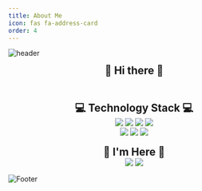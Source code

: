 ```yaml
---
title: About Me
icon: fas fa-address-card
order: 4
---
```


![header](https://capsule-render.vercel.app/api?type=venom&height=150&color=0:dbb6bf,100:c8a2d3&text=Failure%20Builds%20Success&section=header&reversal=false&fontColor=ffffff&fontSize=45&fontAlign=50&animation=fadeIn)

<div align=center>
<span style="font-weight:700; font-size:1.5em;">👏 Hi there 👏</span>

<br><br>
<span style="font-weight:700; font-size:1.5em;">💻 Technology Stack 💻</span>
<br>
<img class="about" src="https://img.shields.io/badge/HTML5-E34F26?style=flat-square&logo=HTML5&logoColor=white"/>
<img class="about" src="https://img.shields.io/badge/CSS3-1572B6?style=flat-square&logo=CSS3&logoColor=white"/>
<img class="about" src="https://img.shields.io/badge/JavaScript-F7DF1E?style=flat-square&logo=JavaScript&logoColor=white"/>
<img class="about" src="https://img.shields.io/badge/React-61DAFB?style=flat-square&logo=React&logoColor=white"/>
<br>
<img class="about" src="https://img.shields.io/badge/Python-3776AB?style=flat-square&logo=Python&logoColor=white"/>
<img class="about" src="https://img.shields.io/badge/C%23-239120?style=flat-square&logo=Csharp&logoColor=white"/>
<img class="about" src="https://img.shields.io/badge/Unity-black?style=flat-square&logo=Unity&logoColor=white"/>
<br><br>
<span style="font-weight:700; font-size:1.5em;">🌈 I'm Here 🌈</span>
<br>
<a href="https://github.com/giujae"><img class="about" src="https://img.shields.io/badge/Github-181717?style=flat-square&logo=Github&logoColor=white"/></a>
<a href="https://giujae.github.io/"><img class="about" src="https://img.shields.io/badge/GitPages-DA8B8B?style=flat-square&logo=Github&logoColor=white"/></a>

</div>

![Footer](https://capsule-render.vercel.app/api?type=waving&height=150&color=0:dbb6bf,100:c8a2d3&section=footer&reversal=false&fontColor=ffffff&fontSize=45&fontAlign=50&animation=fadeIn)
